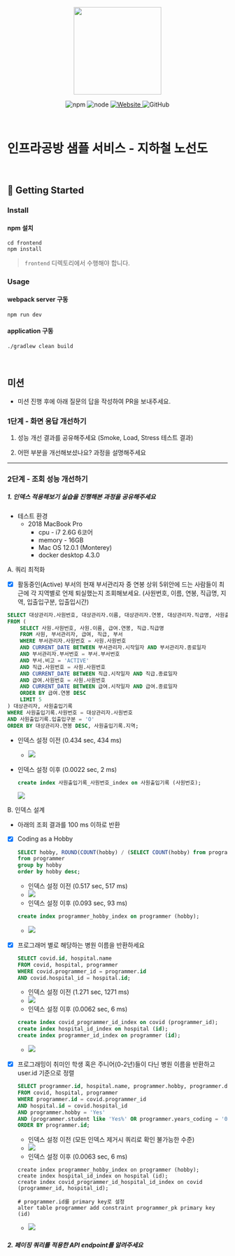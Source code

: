 <p align="center">
    <img width="200px;" src="https://raw.githubusercontent.com/woowacourse/atdd-subway-admin-frontend/master/images/main_logo.png"/>
</p>
<p align="center">
  <img alt="npm" src="https://img.shields.io/badge/npm-%3E%3D%205.5.0-blue">
  <img alt="node" src="https://img.shields.io/badge/node-%3E%3D%209.3.0-blue">
  <a href="https://edu.nextstep.camp/c/R89PYi5H" alt="nextstep atdd">
    <img alt="Website" src="https://img.shields.io/website?url=https%3A%2F%2Fedu.nextstep.camp%2Fc%2FR89PYi5H">
  </a>
  <img alt="GitHub" src="https://img.shields.io/github/license/next-step/atdd-subway-service">
</p>

<br>

# 인프라공방 샘플 서비스 - 지하철 노선도

<br>

## 🚀 Getting Started

### Install
#### npm 설치
```
cd frontend
npm install
```
> `frontend` 디렉토리에서 수행해야 합니다.

### Usage
#### webpack server 구동
```
npm run dev
```
#### application 구동
```
./gradlew clean build
```
<br>

## 미션

* 미션 진행 후에 아래 질문의 답을 작성하여 PR을 보내주세요.

### 1단계 - 화면 응답 개선하기
1. 성능 개선 결과를 공유해주세요 (Smoke, Load, Stress 테스트 결과)

2. 어떤 부분을 개선해보셨나요? 과정을 설명해주세요

---

### 2단계 - 조회 성능 개선하기
##### 1. 인덱스 적용해보기 실습을 진행해본 과정을 공유해주세요
* 테스트 환경
  * 2018 MacBook Pro
    * cpu - i7 2.6G 6코어
    * memory - 16GB
    * Mac OS 12.0.1 (Monterey)
    * docker desktop 4.3.0
   
A. 쿼리 최적화
   - [x] 활동중인(Active) 부서의 현재 부서관리자 중 연봉 상위 5위안에 드는 사람들이 최근에 각 지역별로 언제 퇴실했는지 조회해보세요.
   (사원번호, 이름, 연봉, 직급명, 지역, 입출입구분, 입출입시간)
  ``` sql
  SELECT 대상관리자.사원번호, 대상관리자.이름, 대상관리자.연봉, 대상관리자.직급명, 사원출입기록.입출입시간, 사원출입기록.지역, 사원출입기록.입출입구분
  FROM (
      SELECT 사원.사원번호, 사원.이름, 급여.연봉, 직급.직급명
      FROM 사원, 부서관리자, 급여, 직급, 부서
      WHERE 부서관리자.사원번호 = 사원.사원번호
      AND CURRENT_DATE BETWEEN 부서관리자.시작일자 AND 부서관리자.종료일자
      AND 부서관리자.부서번호 = 부서.부서번호
      AND 부서.비고 = 'ACTIVE'
      AND 직급.사원번호 = 사원.사원번호
      AND CURRENT_DATE BETWEEN 직급.시작일자 AND 직급.종료일자
      AND 급여.사원번호 = 사원.사원번호
      AND CURRENT_DATE BETWEEN 급여.시작일자 AND 급여.종료일자
      ORDER BY 급여.연봉 DESC
      LIMIT 5
  ) 대상관리자, 사원출입기록
  WHERE 사원출입기록.사원번호 = 대상관리자.사원번호
  AND 사원출입기록.입출입구분 = 'O'
  ORDER BY 대상관리자.연봉 DESC, 사원출입기록.지역;
  ```
* 인덱스 설정 이전 (0.434 sec, 434 ms)
  * ![](image/A.쿼리최적화/쿼리최적화-인덱스-설정하기전.png)

* 인덱스 설정 이후 (0.0022 sec, 2 ms)
  ``` sql
  create index 사원출입기록_사원번호_index on 사원출입기록 (사원번호);
  ```
  ![](image/A.쿼리최적화/쿼리최적화-인덱스-설정후.png)

B. 인덱스 설계
* 아래의 조회 결과를 100 ms 이하로 반환 
- [x] Coding as a Hobby
  ``` sql
  SELECT hobby, ROUND(COUNT(hobby) / (SELECT COUNT(hobby) from programmer) * 100, 1) as percentage
  from programmer
  group by hobby
  order by hobby desc;
  ```
  * 인덱스 설정 이전 (0.517 sec, 517 ms)
  * ![](image/B.인덱스설계/1-1_Coding-as-a-Hobby.png)
  * 인덱스 설정 이후 (0.093 sec, 93 ms)
  ``` sql
  create index programmer_hobby_index on programmer (hobby);
  ```
  * ![](image/B.인덱스설계/1-2_Coding-as-a-Hobby.png)

- [x] 프로그래머 별로 해당하는 병원 이름을 반환하세요
  ```sql
  SELECT covid.id, hospital.name
  FROM covid, hospital, programmer
  WHERE covid.programmer_id = programmer.id
  AND covid.hospital_id = hospital.id;
  ```
  * 인덱스 설정 이전 (1.271 sec, 1271 ms)
  * ![](image/B.인덱스설계/2-1_프로그래머별_병원이름.png)
  * 인덱스 설정 이후 (0.0062 sec, 6 ms)
  ```sql
  create index covid_programmer_id_index on covid (programmer_id);
  create index hospital_id_index on hospital (id);
  create index programmer_id_index on programmer (id);
  ```
  * ![](image/B.인덱스설계/2-2_프로그래머별_병원이름.png)

- [x] 프로그래밍이 취미인 학생 혹은 주니어(0-2년)들이 다닌 병원 이름을 반환하고 user.id 기준으로 정렬
  ``` sql
  SELECT programmer.id, hospital.name, programmer.hobby, programmer.dev_type, programmer.years_coding
  FROM covid, hospital, programmer
  WHERE programmer.id = covid.programmer_id
  AND hospital.id = covid.hospital_id
  AND programmer.hobby = 'Yes'
  AND (programmer.student like 'Yes%' OR programmer.years_coding = '0-2 years')
  ORDER BY programmer.id;
  ```
  * 인덱스 설정 이전 (모든 인덱스 제거시 쿼리로 확인 불가능한 수준)
  * ![](image/B.인덱스설계/3-1_프로그래밍_취미인_학생이나_주니어_병원이름.png)
  * 인덱스 설정 이후 (0.0063 sec, 6 ms)
  ```
  create index programmer_hobby_index on programmer (hobby);
  create index hospital_id_index on hospital (id);
  create index covid_programmer_id_hospital_id_index on covid (programmer_id, hospital_id);
  
  # programmer.id를 primary key로 설정
  alter table programmer add constraint programmer_pk primary key (id)
  ```
  * ![](image/B.인덱스설계/3-2_프로그래밍_취미인_학생이나_주니어_병원이름.png)
  
##### 2. 페이징 쿼리를 적용한 API endpoint를 알려주세요

